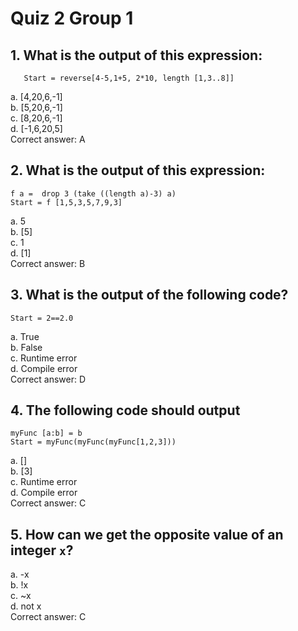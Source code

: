 # Quiz 2 Group 1
## 1. What is the output of this expression:
```
   Start = reverse[4-5,1+5, 2*10, length [1,3..8]]
```

a. [4,20,6,-1]\
b. [5,20,6,-1]\
c. [8,20,6,-1]\
d. [-1,6,20,5]\
Correct answer: A

## 2. What is the output of this expression:
```
f a =  drop 3 (take ((length a)-3) a)
Start = f [1,5,3,5,7,9,3]
```

a. 5\
b. [5]\
c. 1\
d. [1]\
Correct answer: B


## 3. What is the output of the following code?
```
Start = 2==2.0
```
a. True\
b. False\
c. Runtime error\
d. Compile error\
Correct answer: D


## 4. The following code should output
```
myFunc [a:b] = b
Start = myFunc(myFunc(myFunc[1,2,3]))
```
a. []\
b. [3]\
c. Runtime error\
d. Compile error\
Correct answer: C

## 5. How can we get the opposite value of an integer `x`?
a. -x\
b. !x\
c. ~x\
d. not x\
Correct answer: C
